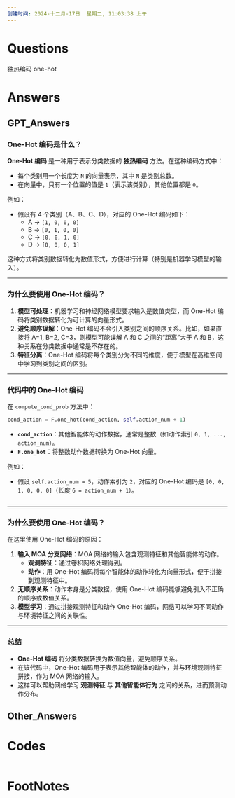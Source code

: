```yaml
---
创建时间: 2024-十二月-17日  星期二, 11:03:38 上午
---
```



# Questions
独热编码 one-hot 

# Answers

## GPT_Answers
### **One-Hot 编码是什么？**
**One-Hot 编码** 是一种用于表示分类数据的 **独热编码** 方法。在这种编码方式中：
- 每个类别用一个长度为 `N` 的向量表示，其中 `N` 是类别总数。
- 在向量中，只有一个位置的值是 `1`（表示该类别），其他位置都是 `0`。

例如：
- 假设有 4 个类别（A、B、C、D），对应的 One-Hot 编码如下：
   - A → `[1, 0, 0, 0]`
   - B → `[0, 1, 0, 0]`
   - C → `[0, 0, 1, 0]`
   - D → `[0, 0, 0, 1]`

这种方式将类别数据转化为数值形式，方便进行计算（特别是机器学习模型的输入）。

---

### **为什么要使用 One-Hot 编码？**
1. **模型可处理**：机器学习和神经网络模型要求输入是数值类型，而 One-Hot 编码将类别数据转化为可计算的向量形式。
2. **避免顺序误解**：One-Hot 编码不会引入类别之间的顺序关系。比如，如果直接将 A=1, B=2, C=3，则模型可能误解 A 和 C 之间的“距离”大于 A 和 B，这种关系在分类数据中通常是不存在的。
3. **特征分离**：One-Hot 编码将每个类别分为不同的维度，便于模型在高维空间中学习到类别之间的区别。

---

### **代码中的 One-Hot 编码**
在 `compute_cond_prob` 方法中：
```python
cond_action = F.one_hot(cond_action, self.action_num + 1)
```
- **`cond_action`**：其他智能体的动作数据，通常是整数（如动作索引 `0, 1, ..., action_num`）。
- **`F.one_hot`**：将整数动作数据转换为 One-Hot 向量。

例如：
- 假设 `self.action_num = 5`，动作索引为 `2`，对应的 One-Hot 编码是 `[0, 0, 1, 0, 0, 0]`（长度 `6 = action_num + 1`）。
```ad-check
```
---

### **为什么要使用 One-Hot 编码？**
在这里使用 One-Hot 编码的原因：
1. **输入 MOA 分支网络**：MOA 网络的输入包含观测特征和其他智能体的动作。
   - **观测特征**：通过卷积网络处理得到。
   - **动作**：用 One-Hot 编码将每个智能体的动作转化为向量形式，便于拼接到观测特征中。
2. **无顺序关系**：动作本身是分类数据，使用 One-Hot 编码能够避免引入不正确的顺序或数值关系。
3. **模型学习**：通过拼接观测特征和动作 One-Hot 编码，网络可以学习不同动作与环境特征之间的关联性。

---

### **总结**
- **One-Hot 编码** 将分类数据转换为数值向量，避免顺序关系。
- 在该代码中，One-Hot 编码用于表示其他智能体的动作，并与环境观测特征拼接，作为 MOA 网络的输入。
- 这样可以帮助网络学习 **观测特征** 与 **其他智能体行为** 之间的关系，进而预测动作分布。

## Other_Answers


# Codes

```python

```


# FootNotes
